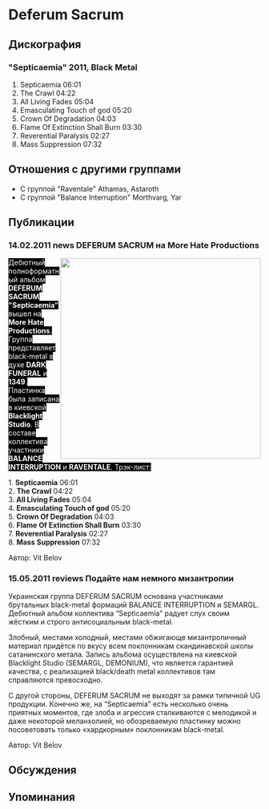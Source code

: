 # Deferum Sacrum



## Дискография

### "Septicaemia" 2011, Black Metal

1. Septicaemia 06:01  
2. The Crawl 04:22  
3. All Living Fades 05:04  
4. Emasculating Touch of god 05:20  
5. Crown Of Degradation 04:03  
6. Flame Of Extinction Shall Burn 03:30  
7. Reverential Paralysis 02:27  
8. Mass Suppression 07:32 


## Отношения с другими группами

* C группой "Raventale" Athamas, Astaroth
* C группой "Balance Interruption" Morthvarg, Yar

## Публикации

### 14.02.2011 news DEFERUM SACRUM на More Hate Productions

<P><FONT style="BACKGROUND-COLOR: #000000" color=#ffffff><IMG height=400 alt="" hspace=0 src="/images/news_rus/2011.02/18584.jpg" width=400 align=right border=0>Дебютный полноформатный альбом <STRONG>DEFERUM SACRUM "Septicaemia"</STRONG> вышел на <STRONG>More Hate Productions</STRONG>. Группа представляет black-metal в духе <STRONG>DARK FUNERAL</STRONG> и <STRONG>1349</STRONG>. Пластинка была записана в киевской <STRONG>Blacklight Studio</STRONG>. В составе коллектива участники <STRONG>BALANCE INTERRUPTION</STRONG> и <STRONG>RAVENTALE</STRONG>. Трэк-лист:</FONT></P>
<P>1. <STRONG>Septicaemia</STRONG> 06:01&nbsp; <BR>2. <STRONG>The Crawl</STRONG> 04:22&nbsp; <BR>3.<STRONG> All Living Fades</STRONG> 05:04&nbsp; <BR>4.<STRONG> Emasculating Touch of god</STRONG> 05:20&nbsp; <BR>5. <STRONG>Crown Of Degradation</STRONG> 04:03&nbsp; <BR>6. <STRONG>Flame Of Extinction Shall Burn</STRONG> 03:30&nbsp; <BR>7. <STRONG>Reverential Paralysis</STRONG> 02:27&nbsp; <BR>8. <STRONG>Mass Suppression</STRONG> 07:32 </P>
Автор: Vit Belov

### 15.05.2011 reviews Подайте нам немного мизантропии

<P>Украинская группа DEFERUM SACRUM основана участниками брутальных black-metal формаций BALANCE INTERRUPTION и SEMARGL. Дебютный альбом коллектива “Septicaemia” радует слух своим жёстким и строго антисоциальным black-metal.</P>
<P>Злобный, местами холодный, местами обжигающе мизантропичный материал придётся по вкусу всем поклонникам скандинавской школы сатанинского метала. Запись альбома осуществлена на киевской Blacklight Studio (SEMARGL, DEMONIUM), что является гарантией качества, с реализацией black/death metal коллективов там справляются превосходно. </P>
<P>С другой стороны, DEFERUM SACRUM не выходят за рамки типичной UG продукции. Конечно же, на “Septicaemia” есть несколько очень приятных моментов, где злоба и агрессия сталкиваются с мелодикой и даже некоторой меланхолией, но обозреваемую пластинку можно посоветовать только «хардкорным» поклонникам black-metal.</P>
Автор: Vit Belov


## Обсуждения


## Упоминания

